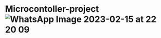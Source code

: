 # Microcontoller-project![WhatsApp Image 2023-02-15 at 22 20 09](https://user-images.githubusercontent.com/100915075/219054008-e16a578a-b8c4-4818-8aab-504f1fd93bf2.jpg)
